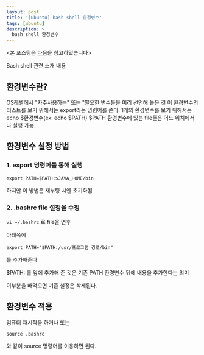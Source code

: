 ```yaml
---
layout: post
title: '[Ubuntu] bash shell 환경변수'
tags: [ubuntu]
description: >
  bash shell 환경변수
---
```

<본 포스팅은 [다음](http://seven00.tistory.com/680)을 참고하였습니다>

Bash shell 관련 소개 내용

## 환경변수란?

OS레벨에서 "자주사용하는" 또는 "필요한 변수들을 미리 선언해 놓은 것
이 환경변수의 리스트를 보기 위해서는 export라는 명령어를 쓴다.
1개의 환경변수를 보기 위해서는 echo $환경변수(ex: echo $PATH)
$PATH 환경변수에 있는 file들은 어느 위치에서나 실행 가능.

## 환경변수 설정 방법

### 1. export 명령어를 통해 실행

```
export PATH=$PATH:$JAVA_HOME/bin
```

하지만 이 방법은 재부팅 시엔 초기화됨

### 2. .bashrc file 설정을 수정

`vi ~/.bashrc` 로 file을 연후

아래쪽에

```
export PATH="$PATH:/usr/프로그램 경로/bin"
```

를 추가해준다 

$PATH: 를 앞에 추가해 준 것은 기존 PATH 환경변수 뒤에 내용을 추가한다는 의미

이부분을 빼먹으면 기존 설정은 삭제된다.

## 환경변수 적용

컴퓨터 재시작을 하거나 또는

```
source .bashrc
```

와 같이 source 명령어를 이용하면 된다.
